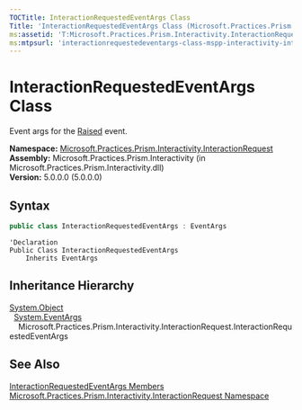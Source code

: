 ```yaml
---
TOCTitle: InteractionRequestedEventArgs Class
Title: 'InteractionRequestedEventArgs Class (Microsoft.Practices.Prism.Interactivity.InteractionRequest)'
ms:assetid: 'T:Microsoft.Practices.Prism.Interactivity.InteractionRequest.InteractionRequestedEventArgs'
ms:mtpsurl: 'interactionrequestedeventargs-class-mspp-interactivity-interactionrequest.md'
---
```



# InteractionRequestedEventArgs Class

Event args for the [Raised](/patterns-practices/reference/iinteractionrequest-raised-event-mspp-interactivity-interactionrequest) event.

**Namespace:** [Microsoft.Practices.Prism.Interactivity.InteractionRequest](/patterns-practices/reference/mspp-interactivity-interactionrequest-namespace)  
**Assembly:** Microsoft.Practices.Prism.Interactivity (in Microsoft.Practices.Prism.Interactivity.dll)  
**Version:** 5.0.0.0 (5.0.0.0)

## Syntax

```C# 
public class InteractionRequestedEventArgs : EventArgs
```
```VB
'Declaration
Public Class InteractionRequestedEventArgs
	Inherits EventArgs
```

## Inheritance Hierarchy

[System.Object](http://msdn.microsoft.com/en-us/library/e5kfa45b)  
  [System.EventArgs](http://msdn.microsoft.com/en-us/library/118wxtk3)  
    Microsoft.Practices.Prism.Interactivity.InteractionRequest.InteractionRequestedEventArgs

## See Also

[InteractionRequestedEventArgs Members](/patterns-practices/reference/interactionrequestedeventargs-members-mspp-interactivity-interactionrequest)  
[Microsoft.Practices.Prism.Interactivity.InteractionRequest Namespace](/patterns-practices/reference/mspp-interactivity-interactionrequest-namespace)  